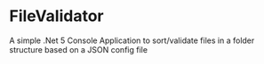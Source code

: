 # FileValidator
A simple .Net 5 Console Application to sort/validate files in a folder structure based on a JSON config file
